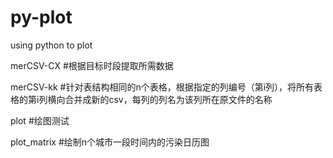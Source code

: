 # py-plot
using python to plot

merCSV-CX 
#根据目标时段提取所需数据

merCSV-kk
#针对表结构相同的n个表格，根据指定的列编号（第i列），将所有表格的第i列横向合并成新的csv，每列的列名为该列所在原文件的名称


plot
#绘图测试

plot_matrix
#绘制n个城市一段时间内的污染日历图
